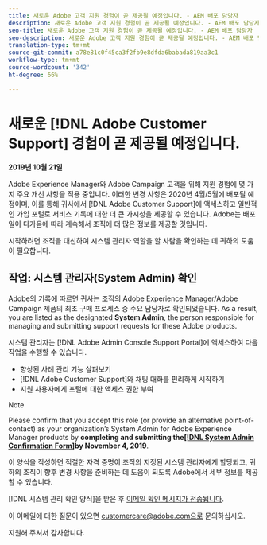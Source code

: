 ```yaml
---
title: 새로운 Adobe 고객 지원 경험이 곧 제공될 예정입니다. - AEM 배포 담당자
description: 새로운 Adobe 고객 지원 경험이 곧 제공될 예정입니다. - AEM 배포 담당자
seo-title: 새로운 Adobe 고객 지원 경험이 곧 제공될 예정입니다. - AEM 배포 담당자
seo-description: 새로운 Adobe 고객 지원 경험이 곧 제공될 예정입니다. - AEM 배포 담당자
translation-type: tm+mt
source-git-commit: a78e81c0f45ca3f2fb9e8dfda6babada819aa3c1
workflow-type: tm+mt
source-wordcount: '342'
ht-degree: 66%

---
```



# 새로운 [!DNL Adobe Customer Support] 경험이 곧 제공될 예정입니다.

**2019년 10월 21일**

Adobe Experience Manager와 Adobe Campaign 고객을 위해 지원 경험에 몇 가지 주요 개선 사항을 적용 중입니다. 이러한 변경 사항은 2020년 4월/5월에 배포될 예정이며, 이를 통해 귀사에서 [!DNL Adobe Customer Support]에 액세스하고 일반적인 가입 포털로 서비스 기록에 대한 더 큰 가시성을 제공할 수 있습니다. Adobe는 배포일이 다가옴에 따라 계속해서 조직에 더 많은 정보를 제공할 것입니다.

시작하려면 조직을 대신하여 시스템 관리자 역할을 할 사람을 확인하는 데 귀하의 도움이 필요합니다.

## 작업: 시스템 관리자(System Admin) 확인

Adobe의 기록에 따르면 귀사는 조직의 Adobe Experience Manager/Adobe Campaign 제품의 최초 구매 프로세스 중 주요 담당자로 확인되었습니다. As a result, you are listed as the designated **System Admin**, the person responsible for managing and submitting support requests for these Adobe products.

시스템 관리자는 [!DNL Adobe Admin Console Support Portal]에 액세스하여 다음 작업을 수행할 수 있습니다.

* 향상된 사례 관리 기능 살펴보기
* [!DNL Adobe Customer Support]와 채팅 대화를 편리하게 시작하기
* 지원 사용자에게 포털에 대한 액세스 권한 부여

>[!NOTE]
>
>Please confirm that you accept this role (or provide an alternative point-of-contact) as your organization’s System Admin for Adobe Experience Manager products by **completing and submitting the[[!DNL System Admin Confirmation Form]](https://adobe.allegiancetech.com/cgi-bin/qwebcorporate.dll?idx=N5M8RY)by November 4, 2019**.
>
>이 양식을 작성하면 적절한 자격 증명이 조직의 지정된 시스템 관리자에게 할당되고, 귀하의 조직이 향후 변경 사항을 준비하는 데 도움이 되도록 Adobe에서 세부 정보를 제공할 수 있습니다.

[!DNL 시스템 관리 확인 양식]을 받은 후 [이메일 확인 메시지가 전송됩니다](https://adobe.allegiancetech.com/cgi-bin/qwebcorporate.dll?idx=N5M8RY).

이 이메일에 대한 질문이 있으면 customercare@adobe.com으로 문의하십시오.

지원해 주셔서 감사합니다.

